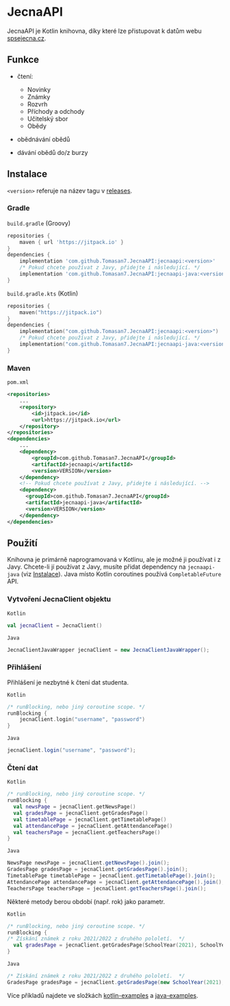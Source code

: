 # JecnaAPI

JecnaAPI je Kotlin knihovna, díky které lze přistupovat k datům webu [spsejecna.cz](https://spsejecna.cz).

## Funkce

- čtení:
  - Novinky
  - Známky
  - Rozvrh
  - Příchody a odchody
  - Učitelský sbor
  - Obědy

- obědnávání obědů
- dávání obědů do/z burzy

## Instalace

`<version>` referuje na název tagu v [releases](https://github.com/Tomasan7/JecnaAPI/releases).

### Gradle

`build.gradle` (Groovy)
```groovy
repositories {
    maven { url 'https://jitpack.io' }
}
dependencies {
    implementation 'com.github.Tomasan7.JecnaAPI:jecnaapi:<version>'
    /* Pokud chcete používat z Javy, přidejte i následující. */
    implementation 'com.github.Tomasan7.JecnaAPI:jecnaapi-java:<version>'
}
```

`build.gradle.kts` (Kotlin)
```kotlin
repositories {
    maven("https://jitpack.io")
}
dependencies {
    implementation("com.github.Tomasan7.JecnaAPI:jecnaapi:<version>")
    /* Pokud chcete používat z Javy, přidejte i následující. */
    implementation("com.github.Tomasan7.JecnaAPI:jecnaapi-java:<version>")
}
```

### Maven
`pom.xml`
```xml
<repositories>
    ...
    <repository>
        <id>jitpack.io</id>
        <url>https://jitpack.io</url>
    </repository>
</repositories>
<dependencies>
    ...
    <dependency>
        <groupId>com.github.Tomasan7.JecnaAPI</groupId>
        <artifactId>jecnaapi</artifactId>
        <version>VERSION</version>
    </dependency>
    <!-- Pokud chcete používat z Javy, přidejte i následující. -->
    <dependency>
      <groupId>com.github.Tomasan7.JecnaAPI</groupId>
      <artifactId>jecnaapi-java</artifactId>
      <version>VERSION</version>
    </dependency>
</dependencies>
```

## Použití

Knihovna je primárně naprogramovaná v Kotlinu, ale je možné ji používat i z Javy. Chcete-li jí používat z Javy, musíte přidat dependency na `jecnaapi-java` (viz [Instalace](#instalace)). Java místo Kotlin coroutines používá `CompletableFuture` API.

### Vytvoření JecnaClient objektu

`Kotlin`
```kotlin
val jecnaClient = JecnaClient()
```

`Java`
```java
JecnaClientJavaWrapper jecnaClient = new JecnaClientJavaWrapper();
```

### Přihlášení

Přihlášení je nezbytné k čtení dat studenta.

`Kotlin`
```kotlin
/* runBlocking, nebo jiný coroutine scope. */
runBlocking {
    jecnaClient.login("username", "password")
}
```

`Java`
```java
jecnaClient.login("username", "password");
```

### Čtení dat

`Kotlin`
```kotlin
/* runBlocking, nebo jiný coroutine scope. */
runBlocking {
  val newsPage = jecnaClient.getNewsPage()
  val gradesPage = jecnaClient.getGradesPage()
  val timetablePage = jecnaClient.getTimetablePage()
  val attendancePage = jecnaClient.getAttendancePage()
  val teachersPage = jecnaClient.getTeachersPage()
}
```

`Java`
```java
NewsPage newsPage = jecnaClient.getNewsPage().join();
GradesPage gradesPage = jecnaClient.getGradesPage().join();
TimetablePage timetablePage = jecnaClient.getTimetablePage().join();
AttendancePage attendancePage = jecnaClient.getAttendancePage().join();
TeachersPage teachersPage = jecnaClient.getTeachersPage().join();
```

Některé metody berou období (např. rok) jako parametr.

`Kotlin`
```kotlin
/* runBlocking, nebo jiný coroutine scope. */
runBlocking {
/* Získání známek z roku 2021/2022 z druhého pololetí.  */
  val gradesPage = jecnaClient.getGradesPage(SchoolYear(2021), SchoolYearHalf.SECOND)
}
```

`Java`
```java
/* Získání známek z roku 2021/2022 z druhého pololetí.  */
GradesPage gradesPage = jecnaClient.getGradesPage(new SchoolYear(2021), SchoolYearHalf.SECOND).join();
```

Více příkladů najdete ve složkách [kotlin-examples](/src/examples/kotlin) a [java-examples](/jecnaapi-java/src/examples/java).
